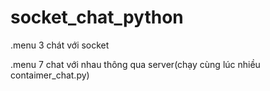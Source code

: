 # socket_chat_python
.menu 3 chát với socket

.menu 7 chat với nhau thông qua server(chạy cùng lúc nhiều contaimer_chat.py)
